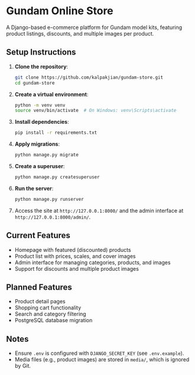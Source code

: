 # Gundam Online Store

A Django-based e-commerce platform for Gundam model kits, featuring product listings, discounts, and multiple images per product.

## Setup Instructions

1. **Clone the repository**:
   ```bash
   git clone https://github.com/kalpakjian/gundam-store.git
   cd gundam-store
   ```

2. **Create a virtual environment**:
   ```bash
   python -m venv venv
   source venv/bin/activate  # On Windows: venv\Scripts\activate
   ```

3. **Install dependencies**:
   ```bash
   pip install -r requirements.txt
   ```

4. **Apply migrations**:
   ```bash
   python manage.py migrate
   ```

5. **Create a superuser**:
   ```bash
   python manage.py createsuperuser
   ```

6. **Run the server**:
   ```bash
   python manage.py runserver
   ```

7. Access the site at `http://127.0.0.1:8000/` and the admin interface at `http://127.0.0.1:8000/admin/`.

## Current Features
- Homepage with featured (discounted) products
- Product list with prices, scales, and cover images
- Admin interface for managing categories, products, and images
- Support for discounts and multiple product images

## Planned Features
- Product detail pages
- Shopping cart functionality
- Search and category filtering
- PostgreSQL database migration

## Notes
- Ensure `.env` is configured with `DJANGO_SECRET_KEY` (see `.env.example`).
- Media files (e.g., product images) are stored in `media/`, which is ignored by Git.
